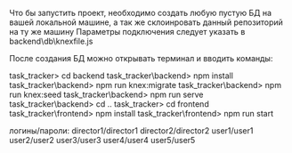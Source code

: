 Что бы запустить проект, необходимо создать любую пустую БД на вашей локальной машине, а так же склоинровать данный репозиторий на ту же машину
Параметры подключения следует указать в backend\db\knexfile.js

После создания БД можно открывать терминал и вводить команды:

task_tracker> cd backend
task_tracker\backend> npm install
task_tracker\backend> npm run knex:migrate
task_tracker\backend> npm run knex:seed
task_tracker\backend> npm run serve
task_tracker\backend> cd ..
task_tracker> cd frontend
task_tracker\frontend> npm install
task_tracker\frontend> npm run start

логины/пароли:
director1/director1
director2/director2
user1/user1
user2/user2
user3/user3
user4/user4
user5/user5
